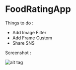 # FoodRatingApp

Things to do :
- Add Image Filter
- Add Frame Custom
- Share SNS

Screenshot :

![alt tag](https://gfycat.com/ConstantCreativeAlaskankleekai)
